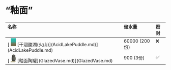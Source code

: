 # “釉面”  
<style>
        .table2500 th,td{
            text-align:left;
            vertical-align:top;
        }
        </style><table class="table table-bordered table2500" data-toggle="table"  ><thead style=""><tr ><th  style=""  >名称</th><th  style=""  >储水量</th><th  style=""  >密封</th></tr></thead><tr ><td  style=""  >[<div style="width:25px;display:inline-block;text-align:center"><img decoding="async" src="../wiki/Sprite/AcidShore.png" href="a.md" style="max-width:25px;max-height:25px;"></div>[干涸酸湖(火山)](AcidLakePuddle.md)](AcidLakePuddle.md)</td><td  style=""  >60000 (200份)</td><td  style=""  >❌</td></tr><tr ><td  style=""  >[<div style="width:25px;display:inline-block;text-align:center"><img decoding="async" src="../wiki/Sprite/GlazedVase.png" href="a.md" style="max-width:25px;max-height:25px;"></div>[釉面陶罐](GlazedVase.md)](GlazedVase.md)</td><td  style=""  >900 (3份)</td><td  style=""  >✅</td></tr></tbody></table>  
  


<script>document.title="“釉面” - 卡牌生存百科 Card Survival Wiki";</script>